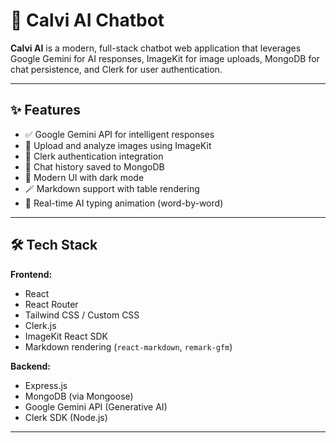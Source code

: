 # 🤖 Calvi AI Chatbot

**Calvi AI** is a modern, full-stack chatbot web application that leverages Google Gemini for AI responses, ImageKit for image uploads, MongoDB for chat persistence, and Clerk for user authentication.

---

## ✨ Features

- ✅ Google Gemini API for intelligent responses
- 📁 Upload and analyze images using ImageKit
- 🔐 Clerk authentication integration
- 💬 Chat history saved to MongoDB
- 🌙 Modern UI with dark mode
- 🪄 Markdown support with table rendering
- 🔁 Real-time AI typing animation (word-by-word)

---

## 🛠️ Tech Stack

**Frontend:**
- React
- React Router
- Tailwind CSS / Custom CSS
- Clerk.js
- ImageKit React SDK
- Markdown rendering (`react-markdown`, `remark-gfm`)

**Backend:**
- Express.js
- MongoDB (via Mongoose)
- Google Gemini API (Generative AI)
- Clerk SDK (Node.js)

---

